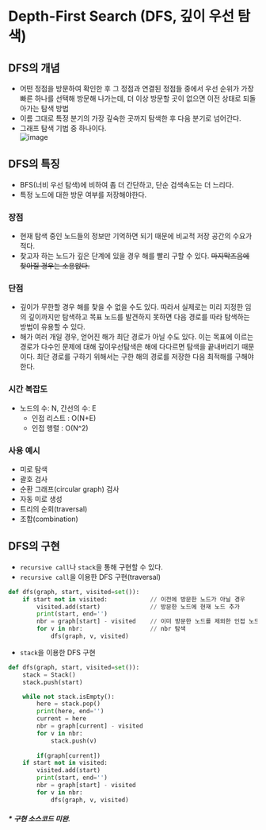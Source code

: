 # Depth-First Search (DFS, 깊이 우선 탐색)

## DFS의 개념
- 어떤 정점을 방문하여 확인한 후 그 정점과 연결된 정점들 중에서 우선 순위가 가장 빠른 하나를 선택해 방문해 나가는데, 더 이상 방문할 곳이 없으면 이전 상태로 되돌아가는 탐색 방법
- 이름 그대로 특정 분기의 가장 깊숙한 곳까지 탐색한 후 다음 분기로 넘어간다.
- 그래프 탐색 기법 중 하나이다.  
![image](https://mblogthumb-phinf.pstatic.net/20160203_126/lhm0812_1454503544423VyFH7_PNG/1111.png?type=w2)


## DFS의 특징
- BFS(너비 우선 탐색)에 비하여 좀 더 간단하고, 단순 검색속도는 더 느리다.
- 특정 노드에 대한 방문 여부를 저장해야한다.
### 장점
- 현재 탐색 중인 노드들의 정보만 기억하면 되기 때문에 비교적 저장 공간의 수요가 적다.
- 찾고자 하는 노드가 깊은 단계에 있을 경우 해를 빨리 구할 수 있다. ~~마지막즈음에 찾아질 경우는 소용없다.~~
### 단점
- 깊이가 무한할 경우 해를 찾을 수 없을 수도 있다. 따라서 실제로는 미리 지정한 임의 깊이까지만 탐색하고 목표 노드를 발견하지 못하면 다음 경로를 따라 탐색하는 방법이 유용할 수 있다.
- 해가 여러 개일 경우, 얻어진 해가 최단 경로가 아닐 수도 있다. 이는 목표에 이르는 경로가 다수인 문제에 대해 깊이우선탐색은 해에 다다르면 탐색을 끝내버리기 때문이다. 최단 경로를 구하기 위해서는 구한 해의 경로를 저장한 다음 최적해를 구해야한다.
### 시간 복잡도
- 노드의 수: N, 간선의 수: E
    - 인접 리스트 : O(N+E)
    - 인접 행렬 : O(N^2)
### 사용 예시
- 미로 탐색
- 괄호 검사
- 순환 그래프(circular graph) 검사
- 자동 미로 생성
- 트리의 순회(traversal)
- 조합(combination)

## DFS의 구현
- `recursive call`나 `stack`을 통해 구현할 수 있다.
- `recursive call`을 이용한 DFS 구현(traversal)
``` Python
def dfs(graph, start, visited=set()):
    if start not in visited:            // 이전에 방문한 노드가 아닐 경우
        visited.add(start)              // 방문한 노드에 현재 노드 추가
        print(start, end='')
        nbr = graph[start] - visited    // 이미 방문한 노드를 제외한 인접 노드
        for v in nbr:                   // nbr 탐색
            dfs(graph, v, visited)
```
- `stack`을 이용한 DFS 구현
``` Python
def dfs(graph, start, visited=set()):
    stack = Stack()
    stack.push(start)

    while not stack.isEmpty():
        here = stack.pop()
        print(here, end='')
        current = here
        nbr = graph[current] - visited
        for v in nbr:
            stack.push(v)
            
        if(graph[current])
    if start not in visited:
        visited.add(start)
        print(start, end='')
        nbr = graph[start] - visited
        for v in nbr:
            dfs(graph, v, visited)
```
##### * 구현 소스코드 미완.
